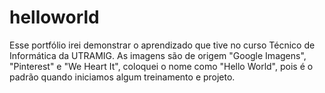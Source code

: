 # helloworld

Esse portfólio irei demonstrar o aprendizado que tive no curso Técnico de Informática da UTRAMIG.
As imagens são de origem "Google Imagens", "Pinterest" e "We Heart It",
coloquei o nome como "Hello World", pois é o padrão quando iniciamos algum treinamento e projeto.
